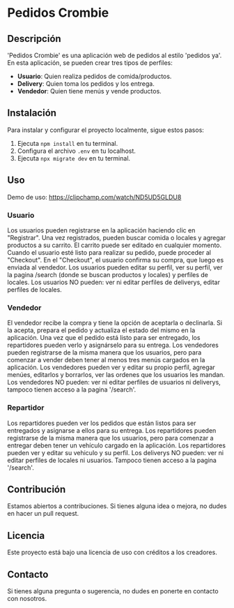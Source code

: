 # Pedidos Crombie

## Descripción
'Pedidos Crombie' es una aplicación web de pedidos al estilo 'pedidos ya'. En esta aplicación, se pueden crear tres tipos de perfiles: 
- **Usuario**: Quien realiza pedidos de comida/productos.
- **Delivery**: Quien toma los pedidos y los entrega.
- **Vendedor**: Quien tiene menús y vende productos.

## Instalación
Para instalar y configurar el proyecto localmente, sigue estos pasos:
1. Ejecuta `npm install` en tu terminal.
2. Configura el archivo `.env` en tu localhost.
3. Ejecuta `npx migrate dev` en tu terminal.

## Uso

Demo de uso: https://clipchamp.com/watch/ND5UD5GLDU8

### Usuario
Los usuarios pueden registrarse en la aplicación haciendo clic en "Registrar". Una vez registrados, pueden buscar comida o locales y agregar productos a su carrito. El carrito puede ser editado en cualquier momento. Cuando el usuario esté listo para realizar su pedido, puede proceder al "Checkout". En el "Checkout", el usuario confirma su compra, que luego es enviada al vendedor. Los usuarios pueden editar su perfil, ver su perfil, ver la pagina /search (donde se buscan productos y locales) y perfiles de locales. Los usuarios NO pueden: ver ni editar perfiles de deliverys, editar perfiles de locales.

### Vendedor
El vendedor recibe la compra y tiene la opción de aceptarla o declinarla. Si la acepta, prepara el pedido y actualiza el estado del mismo en la aplicación. Una vez que el pedido está listo para ser entregado, los repartidores pueden verlo y asignárselo para su entrega. Los vendedores pueden registrarse de la misma manera que los usuarios, pero para comenzar a vender deben tener al menos tres menús cargados en la aplicación. Los vendedores pueden ver y editar su propio perfil, agregar menúes, editarlos y borrarlos, ver las ordenes que los usuarios les mandan. Los vendedores NO pueden: ver ni editar perfiles de usuarios ni deliverys, tampoco tienen acceso a la pagina '/search'.

### Repartidor
Los repartidores pueden ver los pedidos que están listos para ser entregados y asignarse a ellos para su entrega. Los repartidores pueden registrarse de la misma manera que los usuarios, pero para comenzar a entregar deben tener un vehículo cargado en la aplicación. Los repartidores pueden ver y editar su vehiculo y su perfil. Los deliverys NO pueden: ver ni editar perfiles de locales ni usuarios. Tampoco tienen acceso a la pagina '/search'.

## Contribución
Estamos abiertos a contribuciones. Si tienes alguna idea o mejora, no dudes en hacer un pull request.

## Licencia
Este proyecto está bajo una licencia de uso con créditos a los creadores.

## Contacto
Si tienes alguna pregunta o sugerencia, no dudes en ponerte en contacto con nosotros.
